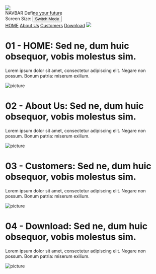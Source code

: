 <html>
<head>
<meta name="viewport" content="width=device-width, initial-scale=1">
<link id = "light" rel="stylesheet" href="../css/responsive_navbar_dropdown.css">
</head>

<body onresize="resize()">

<img onclick = "scrollToTop()" id = "top" class="scrollToTop" src = "file:///D:/0.%20illustrator/c%C3%A1c%20em%20y%C3%AAu%20%E1%BB%9F%20gen%20project/genproject/691751-200.png">
<div class = "topnav">
  <span class = "Title" id = "myDivID">NAVBAR</span>
  <span class = "Header" >Define your future</span>
  <br>
  <span class = "whitetext">Screen Size:</span>
  <span id = "screenSize" class = "whitetext"></span>
  <button onclick="colorMode()" class = "LightSwitch">Switch Mode</button>

</div>
<div class="topnav"  id="myTopnav">
  <a onclick="scrollSection01()"  href="#HOME" class="active">HOME</a>
  <a onclick="scrollSection02()"  href="#AboutUs" class="active">About Us</a>
  <a onclick="scrollSection03()"  href="#Customers" class="active">Customers</a>
  <a onclick="scrollSection04()"  href="#Download" class="active">Download</a>
  <!-- button for responsive-->
  <a href="javascript:void(0);" class="icon" onclick="myFunction()">
    <img class = "hamicon" src = "file:///D:/0.%20illustrator/c%C3%A1c%20em%20y%C3%AAu%20%E1%BB%9F%20gen%20project/genproject/kisspng-computer-icons-hamburger-button-menu-new-menu-5b34724be5a1f0.5796308115301637879406.jpg">
    <i class="fa fa-bars"></i>
  </a>
</div>

<div class="box2" id = "01">
  <div>
    <h1>01 - HOME: Sed ne, dum huic obsequor, vobis molestus sim.</h1>
    <p>Lorem ipsum dolor sit amet, consectetur adipiscing elit. Negare non possum. Bonum patria: miserum exilium. </p>
  </div>
  <div>
    <img class = "image" src="file:///D:/0.%20illustrator/c%C3%A1c%20em%20y%C3%AAu%20%E1%BB%9F%20gen%20project/genproject/245139170_321489903074872_330172308588580708_n.jpg" alt="picture">
  </div>
</div>

<div class="box2" id = "02">
  <div>
    <h1>02 - About Us: Sed ne, dum huic obsequor, vobis molestus sim.</h1>
    <p>Lorem ipsum dolor sit amet, consectetur adipiscing elit. Negare non possum. Bonum patria: miserum exilium. </p>
  </div>
  <div>
    <img class = "image" src="file:///D:/0.%20illustrator/c%C3%A1c%20em%20y%C3%AAu%20%E1%BB%9F%20gen%20project/genproject/245139170_321489903074872_330172308588580708_n.jpg" alt="picture">
  </div>
</div>

<div class="box2" id = "03">
  <div>
    <h1>03 - Customers: Sed ne, dum huic obsequor, vobis molestus sim.</h1>
    <p>Lorem ipsum dolor sit amet, consectetur adipiscing elit. Negare non possum. Bonum patria: miserum exilium. </p>
  </div>
  <div>
    <img class = "image" src="file:///D:/0.%20illustrator/c%C3%A1c%20em%20y%C3%AAu%20%E1%BB%9F%20gen%20project/genproject/245139170_321489903074872_330172308588580708_n.jpg" alt="picture">
  </div>
</div>

<div class="box2" id = "04">
  <div>
    <h1>04 - Download: Sed ne, dum huic obsequor, vobis molestus sim.</h1>
    <p>Lorem ipsum dolor sit amet, consectetur adipiscing elit. Negare non possum. Bonum patria: miserum exilium. </p>
  </div>
  <div>
    <img class = "image" src="file:///D:/0.%20illustrator/c%C3%A1c%20em%20y%C3%AAu%20%E1%BB%9F%20gen%20project/genproject/245139170_321489903074872_330172308588580708_n.jpg" alt="picture">
  </div>
</div>




<script src="../js/event.js"></script>


</body>
</html>
